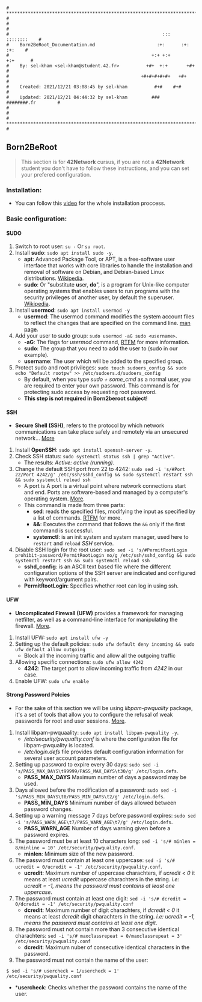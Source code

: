 ```
# **************************************************************************** #
#                                                                              #
#                                                         :::      ::::::::    #
#    Born2BeRoot_Documentation.md                       :+:      :+:    :+:    #
#                                                     +:+ +:+         +:+      #
#    By: sel-kham <sel-kham@student.42.fr>          +#+  +:+       +#+         #
#                                                 +#+#+#+#+#+   +#+            #
#    Created: 2021/12/21 03:08:45 by sel-kham          #+#    #+#              #
#    Updated: 2021/12/21 04:44:32 by sel-kham         ###   ########.fr        #
#                                                                              #
# **************************************************************************** #
```
## Born2BeRoot
> This section is for **42Network** cursus, if you are not a **42Network** student you don't have to follow these instructions, and you can set your prefered configuration.
### Installation:
* You can follow this [video](https://www.youtube.com/watch?v=2w-2MX5QrQw) for the whole installation proccess.
### Basic configuration:
#### SUDO
1. Switch to root user: ```su -``` Or ```su root```.
2. Install **sudo**: ```sudo apt install sudo -y```.
	- **apt**: Advanced Package Tool, or APT, is a free-software user interface that works with core libraries to handle the installation and removal of software on Debian, and Debian-based Linux distributions. [Wikipedia](https://en.wikipedia.org/wiki/APT_(software)).
	- **sudo**: Or "**s**ubstitute **u**ser, **do**", is a program for Unix-like computer operating systems that enables users to run programs with the security privileges of another user, by default the superuser. [Wikipedia](https://en.wikipedia.org/wiki/Sudo).
2. Install **usermod**: ```sudo apt install usermod -y```
	- **usermod**: The usermod command modifies the system account files to reflect the changes that are specified on the command line. [man page](https://linux.die.net/man/8/usermod).
3. Add your user to sudo group: ```sudo usermod -aG sudo <username>```.
	- **-aG**: The flags for *usermod* command, [RTFM](https://linux.die.net/man/8/usermod) for more information.
	- **sudo**: The group that you need to add the user to (sudo in our example).
	- **username**: The user which will be added to the specified group.
4. Protect sudo and root privileges: ```sudo touch sudoers_config && sudo echo "Default rootpw" >> /etc/sudoers.d/sudoers_config```
	- By default, when you type *sudo + some_cmd* as a normal user, you are required to enter your own password. This command is for protecting sudo access by requesting root password.
	- **This step is not required in Born2beroot subject**!
#### SSH
* **Secure Shell (SSH)**, refers to the protocol by which network communications can take place safely and remotely via an unsecured network... [More](https://www.n-able.com/blog/ssh-network-protocol-overview)
1. Install **OpenSSH**: ```sudo apt install openssh-server -y```.
2. Check SSH status: ```sudo systemctl status ssh | grep "Active"```.
	- The results: *Active: active (running)*.
3. Change the default SSH port from 22 to 4242: ```sudo sed -i 's/#Port 22/Port 4242/g' /etc/ssh/sshd_config && sudo systemctl restart ssh && sudo systemctl reload ssh```
	- A port is A port is a virtual point where network connections start and end. Ports are software-based and managed by a computer's operating system. [More](https://www.cloudflare.com/learning/network-layer/what-is-a-computer-port/).
	- This command is made from three parts:
		- **sed**: reads the specified files, modifying the input as specified by a list of commands. [RTFM](https://linux.die.net/man/1/sed) for more.
		- **&&**: Executes the command that follows the ```&&``` only if the first command is successful.
		- **systemctl**: is an init system and system manager, used here to ```restart``` and ```reload``` *SSH* service.
4. Disable SSH login for the root user: ```sudo sed -i 's/#PermitRootLogin prohibit-password/PermitRootLogin no/g /etc/ssh/sshd_config && sudo systemctl restart ssh && sudo systemctl reload ssh```
	- **sshd_config**: is an ASCII text based file where the different configuration options of the SSH server are indicated and configured with keyword/argument pairs.
	- **PermitRootLogin**: Specifies whether root can log in using ssh.
#### UFW
* **Uncomplicated Firewall (UFW)** provides a framework for managing netfilter, as well as a command-line interface for manipulating the firewall. [More](https://wiki.debian.org/Uncomplicated%20Firewall%20%28ufw%29).
1. Install UFW: ```sudo apt install ufw -y```
2. Setting up the default policies: ```sudo ufw default deny incoming && sudo ufw default allow outgoing```
	- Block all the incoming traffic and allow all the outgoing traffic
3. Allowing specific connections: ```sudo ufw allow 4242```
	- **4242**: The target port to allow incoming traffic from *4242* in our case.
4. Enable UFW: ```sudo ufw enable```
#### Strong Password Polcies
* For the sake of this section we will be using *libpam-pwquality* package, it's a set of tools that allow you to configure the refusal of weak passwords for root and user sessions. [More](https://debian-facile.org/doc:securite:passwd:libpam-pwquality).
1. Install libpam-pwquaality: ```sudo apt install libpam-pwquality -y```.
	- */etc/security/pwquality.conf* is where the configuration file for libpam-pwquality is located.
	- */etc/login.defs* file provides default configuration information for several user account parameters.
2. Setting up password to expire every 30 days: ```sudo sed -i 's/PASS_MAX_DAYS\t99999/PASS_MAX_DAYS\t30/g' /etc/login.defs```.
	- **PASS_MAX_DAYS**	Maximum number of days a password may be used.
3. Days allowed before the modification of a password: ```sudo sed -i 's/PASS_MIN_DAYS\t0/PASS_MIN_DAYS\t2/g' /etc/login.defs```.
	- **PASS_MIN_DAYS**	Minimum number of days allowed between password changes.
4. Setting up a warning message 7 days before password expires: ```sudo sed -i 's/PASS_WARN_AGE\t7/PASS_WARN_AGE\t7/g' /etc/login.defs```.
	- **PASS_WARN_AGE**	Number of days warning given before a password expires.
5. The password must be at least 10 characters long: ```sed -i 's/# minlen = 8/minline = 10' /etc/security/pwquality.conf```.
	- **minlen**: Minimum size of the new password.
6. The password must contain at least one uppercase: ```sed -i 's/# ucredit = 0/ucredit = -1' /etc/security/pwquality.conf```.
	- **ucredit**: Maximum number of uppercase charachters, if *ucredit < 0* it means at least *ucredit* uppercase charachters in the string. *i.e: ucredit = -1, means the password must contains at least one uppercase*.
7. The password must contain at least one digit: ```sed -i 's/# dcredit = 0/dcredit = -1' /etc/security/pwquality.conf```
	- **dcredit**: Maximum number of digit charachters, if *dcredit < 0* it means at least *dcredit* digit charachters in the string. *i.e: ucredit = -1, means the password must contains at least one digit*.
8. The password must not contain more than 3 consecutive identical charachters: ```sed -i 's/# maxclassrepeat = 0/maxclassrepeat = 3' /etc/security/pwquality.conf```
	- **dcredit**: Maximum nuber of consecutive identical characters in the password.
9. The password must not contain the name of the user:
```
$ sed -i 's/# usercheck = 1/usercheck = 1' /etc/security/pwquality.conf
```
* ***usercheck**: Checks whether the password contains the name of the user.